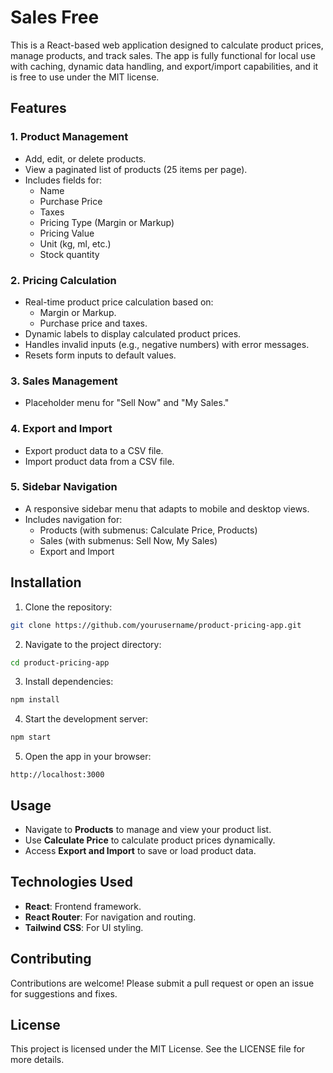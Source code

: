 # Sales Free

This is a React-based web application designed to calculate product prices, manage products, and track sales. The app is fully functional for local use with caching, dynamic data handling, and export/import capabilities, and it is free to use under the MIT license.

## Features

### 1. Product Management
- Add, edit, or delete products.
- View a paginated list of products (25 items per page).
- Includes fields for:
  - Name
  - Purchase Price
  - Taxes
  - Pricing Type (Margin or Markup)
  - Pricing Value
  - Unit (kg, ml, etc.)
  - Stock quantity

### 2. Pricing Calculation
- Real-time product price calculation based on:
  - Margin or Markup.
  - Purchase price and taxes.
- Dynamic labels to display calculated product prices.
- Handles invalid inputs (e.g., negative numbers) with error messages.
- Resets form inputs to default values.

### 3. Sales Management
- Placeholder menu for "Sell Now" and "My Sales."

### 4. Export and Import
- Export product data to a CSV file.
- Import product data from a CSV file.

### 5. Sidebar Navigation
- A responsive sidebar menu that adapts to mobile and desktop views.
- Includes navigation for:
  - Products (with submenus: Calculate Price, Products)
  - Sales (with submenus: Sell Now, My Sales)
  - Export and Import

## Installation

1. Clone the repository:
```bash
git clone https://github.com/yourusername/product-pricing-app.git
```

2. Navigate to the project directory:
```bash
cd product-pricing-app
```

3. Install dependencies:
```bash
npm install
```

4. Start the development server:
```bash
npm start
```

5. Open the app in your browser:
```
http://localhost:3000
```

## Usage

- Navigate to **Products** to manage and view your product list.
- Use **Calculate Price** to calculate product prices dynamically.
- Access **Export and Import** to save or load product data.

## Technologies Used

- **React**: Frontend framework.
- **React Router**: For navigation and routing.
- **Tailwind CSS**: For UI styling.

## Contributing

Contributions are welcome! Please submit a pull request or open an issue for suggestions and fixes.

## License

This project is licensed under the MIT License. See the LICENSE file for more details.

